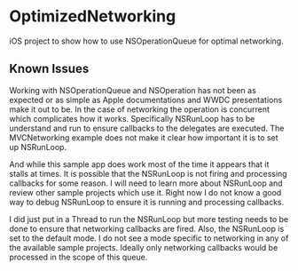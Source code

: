 OptimizedNetworking
===================

iOS project to show how to use NSOperationQueue for optimal networking.

## Known Issues

Working with NSOperationQueue and NSOperation has not been as expected or as simple as Apple 
documentations and WWDC presentations make it out to be. In the case of networking the operation
is concurrent which complicates how it works. Specifically NSRunLoop has to be understand and 
run to ensure callbacks to the delegates are executed. The MVCNetworking example does not make
it clear how important it is to set up NSRunLoop.

And while this sample app does work most of the time it appears that it stalls at times. It is
possible that the NSRunLoop is not firing and processing callbacks for some reason. I will need
to learn more about NSRunLoop and review other sample projects which use it. Right now I do not
know a good way to debug NSRunLoop to ensure it is running and processing callbacks.

I did just put in a Thread to run the NSRunLoop but more testing needs to be done to ensure
that networking callbacks are fired. Also, the NSRunLoop is set to the default mode. I do not 
see a mode specific to networking in any of the available sample projects. Ideally only
networking callbacks would be processed in the scope of this queue.